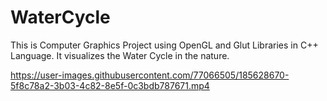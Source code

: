 # WaterCycle
This is Computer Graphics Project using  OpenGL and Glut Libraries in C++ Language. It visualizes the Water Cycle in the nature.


https://user-images.githubusercontent.com/77066505/185628670-5f8c78a2-3b03-4c82-8e5f-0c3bdb787671.mp4

